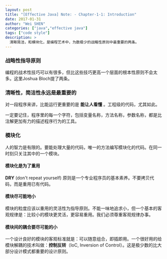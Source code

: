 ```yaml
---
layout: post
title: "[Effective Java] Note: - Chapter-1-1: Introduction"
date: 2017-01-31
author: "Wei SHEN"
categories: ["java","effective java"]
tags: ["code style"]
description: >
  清晰简洁，和模块化，是编程艺术中，为数极少的战略性原则中最重要的两条。
---
```


### 战略性指导原则
编程的战术性技巧可以有很多，但比这些技巧更高一个层面的根本性原则不会太多。这里Joshua Bloch提了两条。

### 清晰性，简洁性永远是最重要的
对一段程序来讲，比能运行更重要的是 **能让人看懂** 。工程级的代码，尤其如此。

一定要记住，程序里的每一个字符，包括变量名称，方法名称，参数名称，都是比注解更加有力的描述程序行为的工具。

### 模块化
人的智力是有限的。要能处理大量的代码，唯一的方法编写模块化的代码。在同一时刻只关注其中的一个模块。

#### 模块化是为了重用
**DRY** (don't repeat yourself) 原则是一个专业程序员的基本素养。不要拷贝代码，而是重用已有代码。

#### 模块尽可能地小
模块的粒度应该以重用的灵活性为指导原则。不能一味地追求小，但一个基本的客观规律是：比较小的模块更灵活，更容易重用。我们必须尊重客观规律办事。

#### 模块间的耦合要尽可能的小
一个设计良好的模块的客观标准就是：可以随意组合，即插即用。一个很好用的给模块解耦的技术叫做：**控制反转**（IoC, Inversion of Control）。这是极少数的比大部分设计模式都重要的设计原则。
